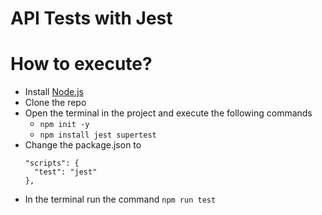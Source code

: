 # API Tests with Jest

# How to execute?
- Install [Node.js](https://nodejs.org/en)
- Clone the repo
- Open the terminal in the project and execute the following commands
    - ``` npm init -y ```
    - ``` npm install jest supertest ```
- Change the package.json to
  ```
  "scripts": {
    "test": "jest"
  },
  ```
- In the terminal run the command ``` npm run test ```

  

